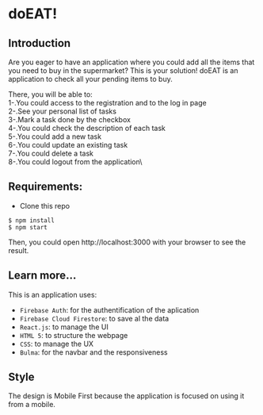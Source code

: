 #  doEAT!

## Introduction

Are you eager to have an application where you could add all the items that you need to buy in the supermarket? This is your solution! doEAT is an application to check all your pending items to buy. 

There, you will be able to:\
1-.You could access to the registration and to the log in page\
2-.See your personal list of tasks\
3-.Mark a task done by the checkbox\
4-.You could check the description of each task\
5-.You could add a new task\
6-.You could update an existing task\
7-.You could delete a task\
8-.You could logout from the application\

## Requirements:

- Clone this repo
```
$ npm install
$ npm start
```

Then, you could open http://localhost:3000 with your browser to see the result.


## Learn more...

This is an application uses:
- `Firebase Auth`: for the authentification of the aplication
- `Firebase Cloud Firestore`: to save al the data
- `React.js`: to manage the UI
- `HTML 5`: to structure the webpage
- `CSS`: to manage the UX 
- `Bulma`: for the navbar and the responsiveness

## Style

The design is Mobile First because the application is focused on using it from a mobile.
